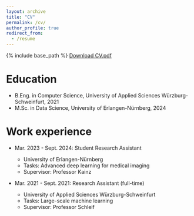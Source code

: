 ```yaml
---
layout: archive
title: "CV"
permalink: /cv/
author_profile: true
redirect_from:
  - /resume
---
```


{% include base_path %}
[Download CV.pdf](https://simonheilig.github.io/files/cv.pdf)

Education
======
* B.Eng. in Computer Science, University of Applied Sciences Würzburg-Schweinfurt, 2021
* M.Sc. in Data Science, University of Erlangen-Nürnberg, 2024


Work experience
======
* Mar. 2023 - Sept. 2024: Student Research Assistant
  * University of Erlangen-Nürnberg
  * Tasks: Advanced deep learning for medical imaging
  * Supervisor: Professor Kainz

* Mar. 2021 - Sept. 2021: Research Assistant (full-time)
  * University of Applied Sciences Würzburg-Schweinfurt
  * Tasks: Large-scale machine learning
  * Supervisor: Professor Schleif
  
